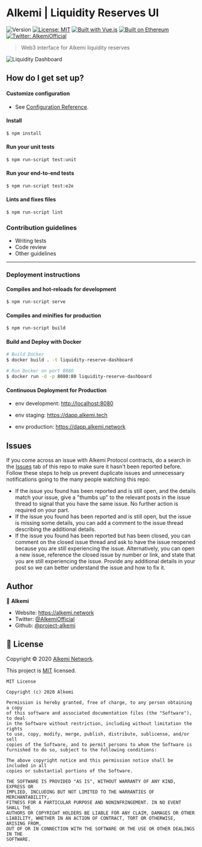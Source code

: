 # Alkemi | Liquidity Reserves UI

![Version](https://img.shields.io/badge/version-1.0.0-blue.svg?cacheSeconds=2592000) [![License: MIT](https://img.shields.io/badge/License-MIT-yellow.svg)](https://opensource.org/licenses/MIT) [![Built with Vue.js](https://img.shields.io/badge/Vue.js-black?style=flat&logo=vue.js)](https://alkemi.atlassian.net/wiki/spaces/ARCH/pages/42139840/Switchboard) [![Built on Ethereum](https://img.shields.io/badge/web3.js-blue?style=flat&logo=ethereum)](https://alkemi.atlassian.net/wiki/spaces/ARCH/pages/42139840/Switchboard) [![Twitter: AlkemiOfficial](https://img.shields.io/twitter/follow/AlkemiOfficial.svg?style=social)](https://twitter.com/AlkemiOfficial)

> Web3 interface for Alkemi liquidity reserves

![Liquidity Dashboard](https://raw.githubusercontent.com/project-alkemi/alkemi-protocol/master/docs/assets/liquidity-dashboard2.gif)

## How do I get set up?

#### Customize configuration

-   See [Configuration Reference](https://cli.vuejs.org/config/).

#### Install

```bash
$ npm install
```

#### Run your unit tests

```bash
$ npm run-script test:unit
```

#### Run your end-to-end tests

```bash
$ npm run-script test:e2e
```

#### Lints and fixes files

```bash
$ npm run-script lint
```

### Contribution guidelines

-   Writing tests
-   Code review
-   Other guidelines

* * *

### Deployment instructions

#### Compiles and hot-reloads for development

```bash
$ npm run-script serve
```

#### Compiles and minifies for production

```bash
$ npm run-script build
```

#### Build and Deploy with Docker

```bash
# Build Docker
$ docker build . -t liquidity-reserve-dashboard

# Run Docker on port 8080
$ docker run -d -p 8080:80 liquidity-reserve-dashboard
```

#### Continuous Deployment for Production

-   env development: <http://localhost:8080>

-   env staging: <https://dapp.alkemi.tech>

-   env production: <https://dapp.alkemi.network>

## Issues

If you come across an issue with Alkemi Protocol contracts, do a search in the [Issues](https://github.com/project-alkemi/alkemi-protocol/issues) tab of this repo to make sure it hasn't been reported before. Follow these steps to help us prevent duplicate issues and unnecessary notifications going to the many people watching this repo:

-   If the issue you found has been reported and is still open, and the details match your issue, give a "thumbs up" to the relevant posts in the issue thread to signal that you have the same issue. No further action is required on your part.
-   If the issue you found has been reported and is still open, but the issue is missing some details, you can add a comment to the issue thread describing the additional details.
-   If the issue you found has been reported but has been closed, you can comment on the closed issue thread and ask to have the issue reopened because you are still experiencing the issue. Alternatively, you can open a new issue, reference the closed issue by number or link, and state that you are still experiencing the issue. Provide any additional details in your post so we can better understand the issue and how to fix it.

## Author

👤 **Alkemi**

-   Website: <https://alkemi.network>
-   Twitter: [@AlkemiOfficial](https://twitter.com/AlkemiOfficial)
-   Github: [@project-alkemi](https://github.com/project-alkemi)

## 📝 License

Copyright © 2020 [Alkemi Network](https://github.com/project-alkemi).

This project is [MIT](https://opensource.org/licenses/MIT) licensed.

    MIT License

    Copyright (c) 2020 Alkemi

    Permission is hereby granted, free of charge, to any person obtaining a copy
    of this software and associated documentation files (the "Software"), to deal
    in the Software without restriction, including without limitation the rights
    to use, copy, modify, merge, publish, distribute, sublicense, and/or sell
    copies of the Software, and to permit persons to whom the Software is
    furnished to do so, subject to the following conditions:

    The above copyright notice and this permission notice shall be included in all
    copies or substantial portions of the Software.

    THE SOFTWARE IS PROVIDED "AS IS", WITHOUT WARRANTY OF ANY KIND, EXPRESS OR
    IMPLIED, INCLUDING BUT NOT LIMITED TO THE WARRANTIES OF MERCHANTABILITY,
    FITNESS FOR A PARTICULAR PURPOSE AND NONINFRINGEMENT. IN NO EVENT SHALL THE
    AUTHORS OR COPYRIGHT HOLDERS BE LIABLE FOR ANY CLAIM, DAMAGES OR OTHER
    LIABILITY, WHETHER IN AN ACTION OF CONTRACT, TORT OR OTHERWISE, ARISING FROM,
    OUT OF OR IN CONNECTION WITH THE SOFTWARE OR THE USE OR OTHER DEALINGS IN THE
    SOFTWARE.
